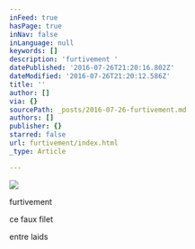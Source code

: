 ```yaml
---
inFeed: true
hasPage: true
inNav: false
inLanguage: null
keywords: []
description: 'furtivement '
datePublished: '2016-07-26T21:20:16.802Z'
dateModified: '2016-07-26T21:20:12.586Z'
title: ''
author: []
via: {}
sourcePath: _posts/2016-07-26-furtivement.md
authors: []
publisher: {}
starred: false
url: furtivement/index.html
_type: Article

---
```

![](https://the-grid-user-content.s3-us-west-2.amazonaws.com/89de2abd-2b73-46cc-943a-c3e43965d221.jpg)

furtivement 

ce faux filet

entre laids